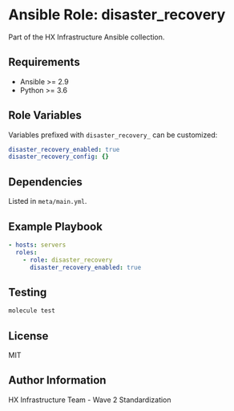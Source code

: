 # Ansible Role: disaster_recovery

Part of the HX Infrastructure Ansible collection.

## Requirements

- Ansible >= 2.9
- Python >= 3.6

## Role Variables

Variables prefixed with `disaster_recovery_` can be customized:

```yaml
disaster_recovery_enabled: true
disaster_recovery_config: {}
```

## Dependencies

Listed in `meta/main.yml`.

## Example Playbook

```yaml
- hosts: servers
  roles:
    - role: disaster_recovery
      disaster_recovery_enabled: true
```

## Testing

```bash
molecule test
```

## License

MIT

## Author Information

HX Infrastructure Team - Wave 2 Standardization
